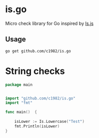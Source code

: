 # is.go
Micro check library for Go inspired by [Is.js](https://github.com/arasatasaygin/is.js)


## Usage

```
go get github.com/c1982/is.go
```


String checks
===========

```Go
package main


import "github.com/c1982/is.go"
import "fmt"

func main()  {
	
	isLower := Is.Lowercase("Test")
	fmt.Println(isLower)
}
```